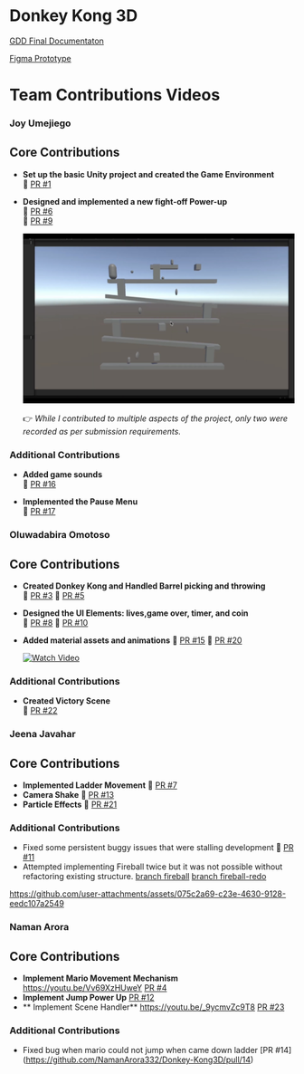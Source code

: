 # Donkey Kong 3D
[GDD Final Documentaton](https://docs.google.com/document/d/1l9OrBGuGVYbwihyXe7x-g60jM9gm9j64HpmdHLdE-Yo/edit?tab=t.0#heading=h.nr262ujk1bmi)

[Figma Prototype](https://www.figma.com/design/fu9dyBTi70gdVvfeMDEKKT/Donkey-Kong?node-id=29-18&p=f&t=QaKka82CE67FH6ib-0)

# Team Contributions Videos

### Joy Umejiego

## Core Contributions
- **Set up the basic Unity project and created the Game Environment**  
  🔗 [PR #1](https://github.com/NamanArora332/Donkey-Kong3D/pull/1)  

- **Designed and implemented a new fight-off Power-up**  
  🔗 [PR #6](https://github.com/NamanArora332/Donkey-Kong3D/pull/6)  
  🔗 [PR #9](https://github.com/NamanArora332/Donkey-Kong3D/pull/9)  
  
   [![Watch Video](contribution_joy.jpeg)](https://youtu.be/fRqYkYR1JOo)
  
  👉 *While I contributed to multiple aspects of the project, only two were recorded as per submission requirements.*

### Additional Contributions
- **Added game sounds**  
  🔗 [PR #16](https://github.com/NamanArora332/Donkey-Kong3D/pull/16)  

- **Implemented the Pause Menu**  
  🔗 [PR #17](https://github.com/NamanArora332/Donkey-Kong3D/pull/17)  

### Oluwadabira Omotoso

## Core Contributions
- **Created Donkey Kong and Handled Barrel picking and throwing**  
  🔗 [PR #3](https://github.com/NamanArora332/Donkey-Kong3D/pull/3)
  🔗 [PR #5](https://github.com/NamanArora332/Donkey-Kong3D/pull/5)

- **Designed the UI Elements: lives,game over, timer, and coin**  
  🔗 [PR #8](https://github.com/NamanArora332/Donkey-Kong3D/pull/8)
  🔗 [PR #10](https://github.com/NamanArora332/Donkey-Kong3D/pull/10) 

- **Added material assets and animations**
  🔗 [PR #15](https://github.com/NamanArora332/Donkey-Kong3D/pull/15)
  🔗 [PR #20](https://github.com/NamanArora332/Donkey-Kong3D/pull/20)
  
   [![Watch Video](<img width="1293" alt="Screenshot 2025-03-31 at 2 13 44 PM" src="https://github.com/user-attachments/assets/ed68860b-9a00-4cbf-8d4f-b691787331ba" />
)](https://youtu.be/p5u_71LsAnw)

### Additional Contributions
- **Created Victory Scene**  
  🔗 [PR #22](https://github.com/NamanArora332/Donkey-Kong3D/pull/22)

### Jeena Javahar
## Core Contributions
- **Implemented Ladder Movement**
  🔗 [PR #7](https://github.com/NamanArora332/Donkey-Kong3D/pull/7)
- **Camera Shake**
  🔗 [PR #13](https://github.com/NamanArora332/Donkey-Kong3D/pull/13)
- **Particle Effects**
  🔗 [PR #21](https://github.com/NamanArora332/Donkey-Kong3D/pull/21)

### Additional Contributions

- Fixed some persistent buggy issues that were stalling development
  🔗 [PR #11](https://github.com/NamanArora332/Donkey-Kong3D/pull/11)
- Attempted implementing Fireball twice but it was not possible without refactoring existing structure.
  [branch fireball](https://github.com/NamanArora332/Donkey-Kong3D/tree/fireball)
  [branch fireball-redo](https://github.com/NamanArora332/Donkey-Kong3D/tree/fireball-redo)


https://github.com/user-attachments/assets/075c2a69-c23e-4630-9128-eedc107a2549

### Naman Arora
## Core Contributions

- **Implement Mario Movement Mechanism**
  https://youtu.be/Vv69XzHUweY [PR #4](https://github.com/NamanArora332/Donkey-Kong3D/pull/4)
- **Implement Jump Power Up**
  [PR #12](https://github.com/NamanArora332/Donkey-Kong3D/pull/12)
- ** Implement Scene Handler**
  https://youtu.be/_9ycmvZc9T8 [PR #23](https://github.com/NamanArora332/Donkey-Kong3D/pull/23)

### Additional Contributions
- Fixed bug when mario could not jump when came down ladder
  [PR #14] (https://github.com/NamanArora332/Donkey-Kong3D/pull/14)


  
  


